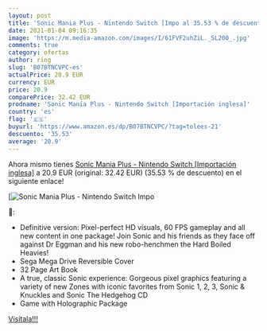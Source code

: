 ```yaml
---
layout: post
title: 'Sonic Mania Plus - Nintendo Switch [Impo al 35.53 % de descuento'
date: 2021-01-04 09:16:35
image: 'https://m.media-amazon.com/images/I/61FVF2uhZiL._SL200_.jpg'
comments: true
category: ofertas
author: ring
slug: 'B07BTNCVPC-es'
actualPrice: 20.9 EUR
currency: EUR
price: 20.9
comparePrice: 32.42 EUR
prodname: 'Sonic Mania Plus - Nintendo Switch [Importación inglesa]'
country: 'es'
flag: '🇪🇸'
buyurl: 'https://www.amazon.es/dp/B07BTNCVPC/?tag=tolees-21'
descuento: '35.53'
average: '20.9'
---
```


Ahora mismo tienes [Sonic Mania Plus - Nintendo Switch [Importación inglesa]](https://www.amazon.es/dp/B07BTNCVPC/?tag=tolees-21) a 20.9 EUR (original: 32.42 EUR) (35.53 %  de descuento) en el siguiente enlace!

[![Sonic Mania Plus - Nintendo Switch [Impo](https://m.media-amazon.com/images/I/61FVF2uhZiL._SL200_.jpg)](https://www.amazon.es/dp/B07BTNCVPC/?tag=tolees-21)

🔎:

- Definitive version: Pixel-perfect HD visuals, 60 FPS gameplay and all new content in one package! Join Sonic and his friends as they face off against Dr Eggman and his new robo-henchmen the Hard Boiled Heavies!
- Sega Mega Drive Reversible Cover
- 32 Page Art Book
- A true, classic Sonic experience: Gorgeous pixel graphics featuring a variety of new Zones with iconic favorites from Sonic 1, 2, 3, Sonic & Knuckles and Sonic The Hedgehog CD
- Game with Holographic Package

[Visítala!!!](https://www.amazon.es/dp/B07BTNCVPC/?tag=tolees-21)
